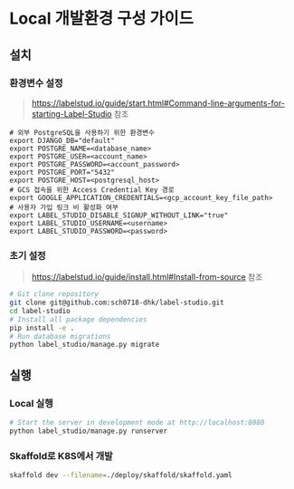 # Local 개발환경 구성 가이드

## 설치

### 환경변수 설정

> https://labelstud.io/guide/start.html#Command-line-arguments-for-starting-Label-Studio 참조

```properties
# 외부 PostgreSQL을 사용하기 위한 환경변수
export DJANGO_DB="default"
export POSTGRE_NAME=<database_name>
export POSTGRE_USER=<account_name>
export POSTGRE_PASSWORD=<account_password>
export POSTGRE_PORT="5432"
export POSTGRE_HOST=<postgresql_host>
# GCS 접속을 위한 Access Credential Key 경로
export GOOGLE_APPLICATION_CREDENTIALS=<gcp_account_key_file_path>
# 사용자 가입 링크 비 활성화 여부
export LABEL_STUDIO_DISABLE_SIGNUP_WITHOUT_LINK="true"
export LABEL_STUDIO_USERNAME=<username>
export LABEL_STUDIO_PASSWORD=<password>
```

### 초기 설정

> https://labelstud.io/guide/install.html#Install-from-source 참조

```sh
# Git clone repository
git clone git@github.com:sch0718-dhk/label-studio.git
cd label-studio
# Install all package dependencies
pip install -e .
# Run database migrations
python label_studio/manage.py migrate
```

## 실행

### Local 실행

```sh
# Start the server in development mode at http://localhost:8080
python label_studio/manage.py runserver
```

### Skaffold로 K8S에서 개발

```sh
skaffold dev --filename=./deploy/skaffold/skaffold.yaml
```
